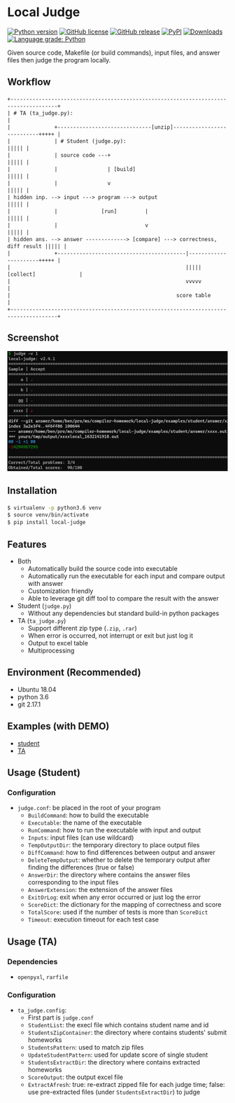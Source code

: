 # Local Judge

[![Python version](https://img.shields.io/badge/python-%3E=_3.6-blue.svg)](https://www.python.org/downloads/)
[![GitHub license](https://img.shields.io/github/license/aben20807/local-judge?color=blue)](LICENSE)
[![GitHub release](https://img.shields.io/github/release/aben20807/local-judge.svg)](https://github.com/aben20807/local-judge/releases)
[![PyPI](https://img.shields.io/pypi/v/local-judge?color=blue&style=flat&logo=pypi)](https://pypi.org/project/local-judge/)
[![Downloads](https://pepy.tech/badge/local-judge)](https://pepy.tech/project/local-judge)
[![Language grade: Python](https://img.shields.io/lgtm/grade/python/g/aben20807/local-judge.svg?logo=lgtm&logoWidth=18)](https://lgtm.com/projects/g/aben20807/local-judge/context:python)

Given source code, Makefile (or build commands), input files, and answer files then judge the program locally.

## Workflow

```
+-------------------------------------------------------------------------------------+
| # TA (ta_judge.py):                                                                 |
|              +------------------------------[unzip]---------------------------+++++ |
|              | # Student (judge.py):                                          ||||| |
|              | source code ---+                                               ||||| |
|              |                | [build]                                       ||||| |
|              |                v                                               ||||| |
| hidden inp. --> input ---> program ---> output                                ||||| |
|              |              [run]         |                                   ||||| |
|              |                            v                                   ||||| |
| hidden ans. --> answer -------------> [compare] ---> correctness, diff result ||||| |
|              +-----------------------------------------|----------------------+++++ |
|                                                        ||||| [collect]              |
|                                                        vvvvv                        |
|                                                     score table                     |
+-------------------------------------------------------------------------------------+
```

## Screenshot

![screenshot](https://raw.githubusercontent.com/aben20807/local-judge/master/images/screenshot.png)

## Installation

```bash
$ virtualenv -p python3.6 venv
$ source venv/bin/activate
$ pip install local-judge
```

## Features

+ Both
  + Automatically build the source code into executable
  + Automatically run the executable for each input and compare output with answer
  + Customization friendly
  + Able to leverage git diff tool to compare the result with the answer
+ Student (`judge.py`)
  + Without any dependencies but standard build-in python packages
+ TA (`ta_judge.py`)
  + Support different zip type (`.zip`, `.rar`)
  + When error is occurred, not interrupt or exit but just log it 
  + Output to excel table
  + Multiprocessing

## Environment (Recommended)

+ Ubuntu 18.04
+ python 3.6
+ git 2.17.1

## Examples (with DEMO)

+ [student](examples/student/)
+ [TA](examples/ta/)

## Usage (Student)

### Configuration

+ `judge.conf`: be placed in the root of your program
  + `BuildCommand`: how to build the executable
  + `Executable`: the name of the executable
  + `RunCommand`: how to run the executable with input and output
  + `Inputs`: input files (can use wildcard)
  + `TempOutputDir`: the temporary directory to place output files
  + `DiffCommand`: how to find differences between output and answer
  + `DeleteTempOutput`: whether to delete the temporary output after finding the differences (true or false)
  + `AnswerDir`: the directory where contains the answer files corresponding to the input files
  + `AnswerExtension`: the extension of the answer files
  + `ExitOrLog`: exit when any error occurred or just log the error
  + `ScoreDict`: the dictionary for the mapping of correctness and score
  + `TotalScore`: used if the number of tests is more than `ScoreDict`
  + `Timeout`: execution timeout for each test case

## Usage (TA)

### Dependencies

+ `openpyxl`, `rarfile`

### Configuration

+ `ta_judge.config`:
  + First part is `judge.conf`
  + `StudentList`: the execl file which contains student name and id
  + `StudentsZipContainer`: the directory where contains students' submit homeworks
  + `StudentsPattern`: used to match zip files
  + `UpdateStudentPattern`: used for update score of single student
  + `StudentsExtractDir`: the directory where contains extracted homeworks
  + `ScoreOutput`: the output excel file
  + `ExtractAfresh`: true: re-extract zipped file for each judge time; false: use pre-extracted files (under `StudentsExtractDir`) to judge